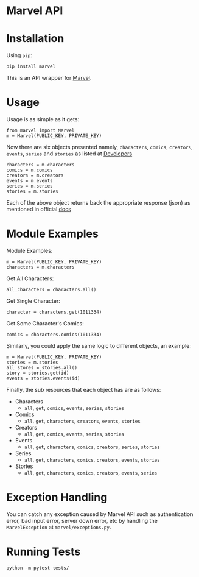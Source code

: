 # Marvel API

Installation
============

Using ``pip``:



	pip install marvel

This is an API wrapper for [Marvel](https://developer.marvel.com/docs).

Usage
=====

Usage is as simple as it gets:

    from marvel import Marvel
    m = Marvel(PUBLIC_KEY, PRIVATE_KEY)

Now there are six objects presented namely, `characters`, `comics`, `creators`, `events`, `series` and `stories`
as listed at [Developers](https://developers.zomato.com/documentation)

    characters = m.characters
    comics = m.comics
    creators = m.creators
    events = m.events
    series = m.series
    stories = m.stories

Each of the above object returns back the appropriate response (json) as mentioned in official [docs](https://developer.marvel.com/docs)


Module Examples
===============


Module Examples:

    m = Marvel(PUBLIC_KEY, PRIVATE_KEY)
    characters = m.characters

Get All Characters:

    all_characters = characters.all()

Get Single Character:

    character = characters.get(1011334)

Get Some Character's Comics:

    comics = characters.comics(1011334)

Similarly, you could apply the same logic to different objects, an example:

    m = Marvel(PUBLIC_KEY, PRIVATE_KEY)
    stories = m.stories
    all_stores = stories.all()
    story = stories.get(id)
    events = stories.events(id)

Finally, the sub resources that each object has are as follows:

- Characters
    - `all`, `get`, `comics`, `events`, `series`, `stories`
- Comics
    - `all`, `get`, `characters`, `creators`, `events`, `stories`
- Creators
    - `all`, `get`, `comics`, `events`, `series`, `stories`
- Events
    - `all`, `get`, `characters`, `comics`, `creators`, `series`, `stories`
- Series
    - `all`, `get`, `characters`, `comics`, `creators`, `events`, `stories`
- Stories
    - `all`, `get`, `characters`, `comics`, `creators`, `events`, `series`

# Exception Handling

You can catch any exception caused by Marvel API such as authentication error, bad input error, server down error, etc by handling the `MarvelException` at `marvel/exceptions.py`.

# Running Tests

`python -m pytest tests/`
